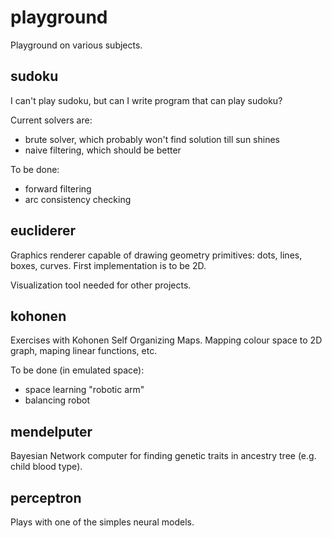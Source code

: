 # playground
Playground on various subjects.

## sudoku
I can't play sudoku, but can I write program that can play sudoku?

Current solvers are:
- brute solver, which probably won't find solution till sun shines
- naive filtering, which should be better

To be done:
- forward filtering
- arc consistency checking

## eucliderer
Graphics renderer capable of drawing geometry primitives: dots, lines, boxes, curves.
First implementation is to be 2D.

Visualization tool needed for other projects.

## kohonen
Exercises with Kohonen Self Organizing Maps. Mapping colour space to 2D graph,
maping linear functions, etc.

To be done (in emulated space):
- space learning "robotic arm"
- balancing robot

## mendelputer
Bayesian Network computer for finding genetic traits in ancestry tree (e.g. child blood type).

## perceptron
Plays with one of the simples neural models.
